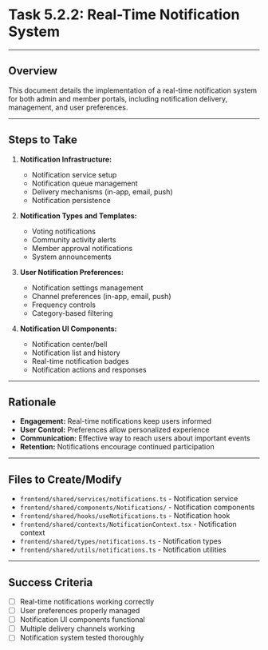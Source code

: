# Task 5.2.2: Real-Time Notification System

---

## Overview
This document details the implementation of a real-time notification system for both admin and member portals, including notification delivery, management, and user preferences.

---

## Steps to Take
1. **Notification Infrastructure:**
   - Notification service setup
   - Notification queue management
   - Delivery mechanisms (in-app, email, push)
   - Notification persistence

2. **Notification Types and Templates:**
   - Voting notifications
   - Community activity alerts
   - Member approval notifications
   - System announcements

3. **User Notification Preferences:**
   - Notification settings management
   - Channel preferences (in-app, email, push)
   - Frequency controls
   - Category-based filtering

4. **Notification UI Components:**
   - Notification center/bell
   - Notification list and history
   - Real-time notification badges
   - Notification actions and responses

---

## Rationale
- **Engagement:** Real-time notifications keep users informed
- **User Control:** Preferences allow personalized experience
- **Communication:** Effective way to reach users about important events
- **Retention:** Notifications encourage continued participation

---

## Files to Create/Modify
- `frontend/shared/services/notifications.ts` - Notification service
- `frontend/shared/components/Notifications/` - Notification components
- `frontend/shared/hooks/useNotifications.ts` - Notification hook
- `frontend/shared/contexts/NotificationContext.tsx` - Notification context
- `frontend/shared/types/notifications.ts` - Notification types
- `frontend/shared/utils/notifications.ts` - Notification utilities

---

## Success Criteria
- [ ] Real-time notifications working correctly
- [ ] User preferences properly managed
- [ ] Notification UI components functional
- [ ] Multiple delivery channels working
- [ ] Notification system tested thoroughly 
